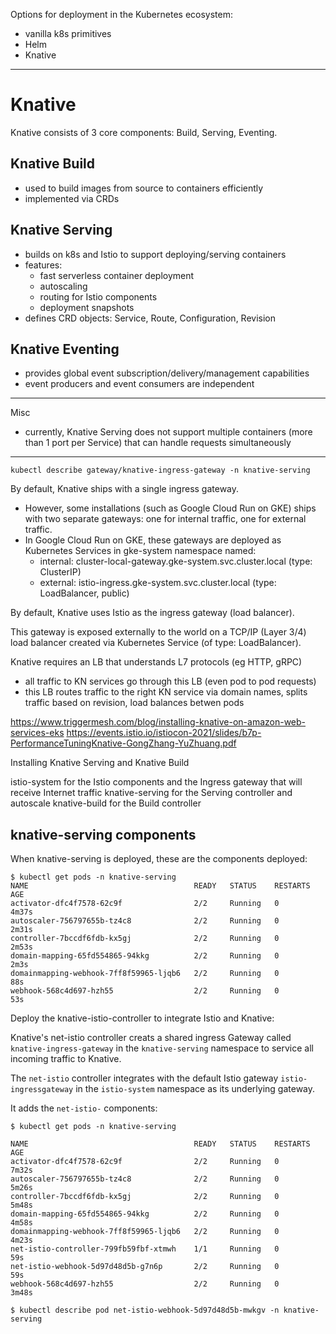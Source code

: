Options for deployment in the Kubernetes ecosystem:
- vanilla k8s primitives
- Helm
- Knative

---

# Knative

Knative consists of 3 core components: Build, Serving, Eventing.

## Knative Build
- used to build images from source to containers efficiently
- implemented via CRDs

## Knative Serving
- builds on k8s and Istio to support deploying/serving containers
- features:
  - fast serverless container deployment
  - autoscaling
  - routing for Istio components
  - deployment snapshots
- defines CRD objects: Service, Route, Configuration, Revision

## Knative Eventing
- provides global event subscription/delivery/management capabilities
- event producers and event consumers are independent

---

Misc
- currently, Knative Serving does not support multiple containers (more than 1 port per Service) that can handle requests simultaneously

---

```shell
kubectl describe gateway/knative-ingress-gateway -n knative-serving
```

By default, Knative ships with a single ingress gateway.
- However, some installations (such as Google Cloud Run on GKE) ships with two separate gateways: one for internal traffic, one for external traffic.
- In Google Cloud Run on GKE, these gateways are deployed as Kubernetes Services in gke-system namespace named:
  - internal: cluster-local-gateway.gke-system.svc.cluster.local (type: ClusterIP)
  - external: istio-ingress.gke-system.svc.cluster.local (type: LoadBalancer, public)

By default, Knative uses Istio as the ingress gateway (load balancer).

This gateway is exposed externally to the world on a TCP/IP (Layer 3/4) load balancer created via Kubernetes Service (of type: LoadBalancer).

Knative requires an LB that understands L7 protocols (eg HTTP, gRPC)
- all traffic to KN services go through this LB (even pod to pod requests)
- this LB routes traffic to the right KN service via domain names, splits traffic based on revision, load balances betwen pods


https://www.triggermesh.com/blog/installing-knative-on-amazon-web-services-eks
https://events.istio.io/istiocon-2021/slides/b7p-PerformanceTuningKnative-GongZhang-YuZhuang.pdf

Installing Knative Serving and Knative Build

istio-system for the Istio components and the Ingress gateway that will receive Internet traffic
knative-serving for the Serving controller and autoscale
knative-build for the Build controller


## knative-serving components

When knative-serving is deployed, these are the components deployed:
```
$ kubectl get pods -n knative-serving
NAME                                     READY   STATUS    RESTARTS   AGE
activator-dfc4f7578-62c9f                2/2     Running   0          4m37s
autoscaler-756797655b-tz4c8              2/2     Running   0          2m31s
controller-7bccdf6fdb-kx5gj              2/2     Running   0          2m53s
domain-mapping-65fd554865-94kkg          2/2     Running   0          2m3s
domainmapping-webhook-7ff8f59965-ljqb6   2/2     Running   0          88s
webhook-568c4d697-hzh55                  2/2     Running   0          53s
```

Deploy the knative-istio-controller to integrate Istio and Knative:

Knative's net-istio controller creats a shared ingress Gateway called `knative-ingress-gateway` in the `knative-serving` namespace to service all incoming traffic to Knative.

The `net-istio` controller integrates with the default Istio gateway `istio-ingressgateway` in the `istio-system` namespace as its underlying gateway.

It adds the `net-istio-` components:
```
$ kubectl get pods -n knative-serving

NAME                                     READY   STATUS    RESTARTS   AGE
activator-dfc4f7578-62c9f                2/2     Running   0          7m32s
autoscaler-756797655b-tz4c8              2/2     Running   0          5m26s
controller-7bccdf6fdb-kx5gj              2/2     Running   0          5m48s
domain-mapping-65fd554865-94kkg          2/2     Running   0          4m58s
domainmapping-webhook-7ff8f59965-ljqb6   2/2     Running   0          4m23s
net-istio-controller-799fb59fbf-xtmwh    1/1     Running   0          59s
net-istio-webhook-5d97d48d5b-g7n6p       2/2     Running   0          59s
webhook-568c4d697-hzh55                  2/2     Running   0          3m48s
```

```
$ kubectl describe pod net-istio-webhook-5d97d48d5b-mwkgv -n knative-serving
```
